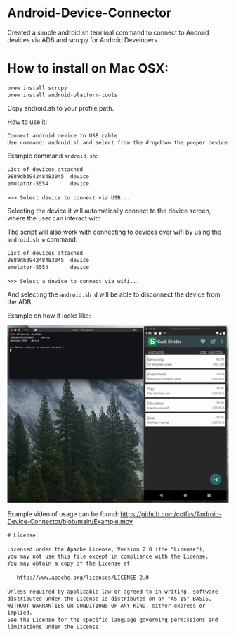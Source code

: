 # Android-Device-Connector
Created a simple android.sh terminal command to connect to Android devices via ADB and scrcpy for Android Developers

# How to install on Mac OSX:

    brew install scrcpy
    brew install android-platform-tools
    
Copy android.sh to your profile path.

How to use it:
    
    Connect android device to USB cable
    Use command: android.sh and select from the dropdown the proper device
    
Example command `android.sh`:

    List of devices attached
    9889db394248483045  device
    emulator-5554	    device

    >>> Select device to connect via USB...

Selecting the device it will automatically connect to the device screen, where the user can interact with

The script will also work with connecting to devices over wifi by using the `android.sh w` command:

    List of devices attached
    9889db394248483045  device
    emulator-5554       device

    >>> Select a device to connect via wifi...

And selecting the `android.sh d` will be able to disconnect the device from the ADB.

Example on how it looks like:

![alt text](https://raw.githubusercontent.com/cotfas/Android-Device-Connector/main/android-device-window.png?raw=true)

Example video of usage can be found: https://github.com/cotfas/Android-Device-Connector/blob/main/Example.mov


    # License

    Licensed under the Apache License, Version 2.0 (the "License");
    you may not use this file except in compliance with the License.
    You may obtain a copy of the License at

       http://www.apache.org/licenses/LICENSE-2.0

    Unless required by applicable law or agreed to in writing, software
    distributed under the License is distributed on an "AS IS" BASIS,
    WITHOUT WARRANTIES OR CONDITIONS OF ANY KIND, either express or implied.
    See the License for the specific language governing permissions and
    limitations under the License.

